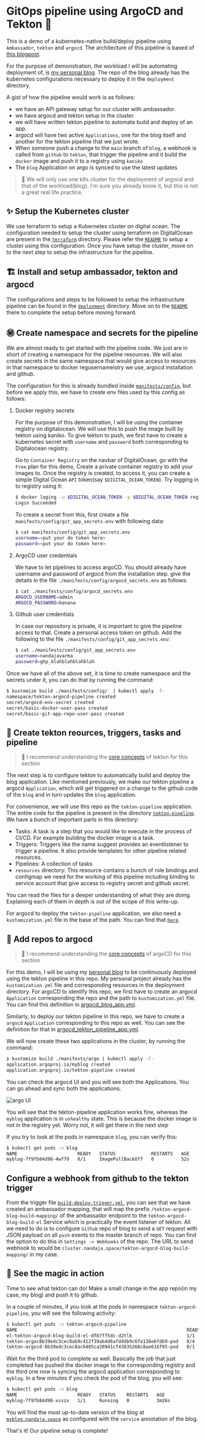 # GitOps pipeline using ArgoCD and Tekton 🌵

This is a demo of a kubernetes-native build/deploy pipeline using `Ambassador`,
`tekton` and `argocd`. The architecture of this pipeline is based of [this
blogpost](https://medium.com/dzerolabs/using-tekton-and-argocd-to-set-up-a-kubernetes-native-build-release-pipeline-cf4f4d9972b0).

For the purpose of demonstration, the workload I will be automating deployment
of, is [my personal blog](https://github.com/nandajavarma/blog). The repo of the
blog already has the kubernetes configurations necessary to deploy it in the
`deployment` directory.

A gist of how the pipeline would work is as follows:

- we have an API gateway setup for our cluster with ambassador.
- we have argocd and tekton setup in the cluster.
- we will have written tekton pipeline to automate build and deploy of an app.
- argocd will have two active `Applications`, one for the blog itself and
  another for the tekton pipeline that we just wrote.
- When someone push a change to the `main` branch of `blog`, a webhook is called
  from `github` to `tekton`, that trigger the pipeline and it build the `docker` image and push
  it to a registry using `kaniko`
- The `blog` Application on argo is synced to use the latest updates

> 🚧  We will only use one k8s cluster for the deployment of argocd and that of the
> workload(blog). I'm sure you already know it, but this is not a great real
> life practice.

## ✨ Setup the Kubernetes cluster

We use terraform to setup a Kubernetes cluster on digital ocean. The
configuration needed to setup the cluster using terraform on DigitalOcean are
present in the [`terraform`](./terraform) directory. Please refer the
[`README`](./terraform/README.md) to setup a cluster using this configuration.
Once you have setup the cluster, move on to the next step to setup the
infrastructure for the pipeline.

## 🏗️ Install and setup ambassador, tekton and argocd

The configurations and steps to be followed to setup the infrastructure pipeline
can be found in the [`deployment`](./deployment) directory. Move on to the
[`README`](./deployment/README.md) there to complete the setup before moving forward.

## ㊙️ Create namespace and secrets for the pipeline

We are almost ready to get started with the pipeline code. We just are in short
of creating a namespace for the pipeline resources. We will also create secrets in the
same namespace that would give access to resources in that namespace to docker
regusernameistry we use, argocd installation and github.

The configuration for this is already bundled inside
[`manifests/config`](./manifests/config), but before we apply this, we have to
create env files used by this config as follows:

1. Docker registry secrets

    For the purpose of this demonstration, I will be using the container registry on
    digitalocean. We will use this to push the image built by tekton using kaniko. To give
    tekton to push, we first have to create a kubernetes secret with `username` and
    `password` both corresponding to Digitalocean registry.

    Go  to `Container Registry` on the navbar of DigitalOcean, go with the `Free`
    plan for this demo, Create a private container registry to add your images
    to.
    Once the registry is created, to access it, you can create a simple Digital
    Ocean `API` token(say `$DIGITAL_OCEAN_TOKEN`). Try logging in to registry using
    it:

    ``` sh
    $ docker loging -u $DIGITAL_OCEAN_TOKEN -p $DIGITAL_OCEAN_TOKEN registry.digitalocean.com
    Login Succeeded
    ```

    To create a secret from this, first create a file
    `manifests/config/git_app_secrets.env` with following data:

    ``` sh
    $ cat manifests/config/git_app_secrets.env
    username=<put your do token here>
    password=<put your do token here>
    ```

1. ArgoCD user credentials

    We have to let pipelines to access argoCD. You should already have username and
    password of argocd from the installation step. give the details in the file
    `./manifests/config/argocd_secrets.env` as follows:

    ``` sh
    $ cat ./manifests/config/argocd_secrets.env
    ARGOCD_USERNAME=admin
    ARGOCD_PASSWORD=banana
    ```

1. Github user credentials

    In case our repository is private, it is important to give the pipeline access
    to that. Create a personal access token on github. Add the following to the file
    `./manifests/config/git_app_secrets.env`:

    ``` sh
    $ cat ./manifests/config/git_app_secrets.env
    username=nandajavarma
    password=ghp_blahblahblahblah
    ```

Once we have all of the above set, it is time to create namespace and the
secrets under it, you can do that by running the command:

``` sh
$ kustomize build ./manifests/config/  | kubectl apply -f-
namespace/tekton-argocd-pipeline created
secret/argocd-env-secret created
secret/basic-docker-user-pass created
secret/basic-git-app-repo-user-pass created
```

## 🧪 Create tekton reources, triggers, tasks and pipeline

> 🚧 I recommend understanding the [core
> concepts](https://tekton.dev/docs/concepts/) of tekton
> for this section

The next step is to configure tekton to automatically build and deploy the blog
application. Like mentioned previously, we make our tekton pipeline a argocd
`Application`, which will get triggered on a change to the github code of the
`blog` and in turn updates the `blog` application.

For convenience, we will use this repo as the `tekton-pipeline` application. The
entire code for the pipeline is present in the directory
[`tekton-pipeline`](./manifests/tekton-pipeline/). We have a bunch of important
parts in this directory:

- Tasks: A task is a step that you would like to execute in the process of
  CI/CD. For example building the docker image is a task.
- Triggers: Triggers like the name suggest provides an eventlistener to trigger
  a pipeline. It also provide templates for other pipeline related resources.
- Pipelines: A collection of tasks
- `resources` directory: This resource contains a bunch of role bindings and
  configmap we need for the working of this pipeline including binding to service
  account that give access to registry secret and github secret.

You can read the files for a deeper understanding of what they are doing.
Explaining each of them in depth is out of the scope of this write-up.

For argocd to deploy the `tekton-pipeline` application, we also need a
`kustomization.yml` file in the base of the path. You can find that
[`here`](./manifests/tekton-pipeline/kustomization.yml).

## 🔭 Add repos to argocd

> 🚧 I recommend understanding the [core
> concepts](https://argo-cd.readthedocs.io/en/stable/core_concepts/) of argoCD
> for this section

For this demo, I will be using my [personal
blog](https://github.com/nandajavarma/blog) to be continuously deployed using
the tekton pipeline in this repo. My personal project already has the
`kustomization.yml` file and corresponding resources in the deployment
directory. For argoCD to identify this repo, we first have to create an
argocd `Application` corresponding the repo and the path to `kustomization.yml`
file. You can find this definition in
[argocd_blog_app.yml](./manifests/argo/argocd_blog_app.yml).

Similarly, to deploy our tekton pipeline in this repo, we have to create a
`argocd` `Application` corresponding to this repo as well. You can see the
definition for that in
[argocd_tekton_pipeline_app.yml](manifests/argo/argocd_tekton_pipeline_app.yml).

We will now create these two applications in the cluster, by running the
command:

``` sh
❯ kustomize build ./manifests/argo | kubectl apply -f-
application.argoproj.io/myblog created
application.argoproj.io/tekton-pipeline created
```

You can check the argocd UI and you will see both the Applications. You can go
ahead and sync both the applications.

![argo UI](./assets/argoapps.png)

You will see that the tekton-pipeline application works fine, whereas the
`myblog` application is in `unhealthy` state. This is because the docker image
is not in the registry yet. Worry not, it will get there in the next step

If you try to look at the pods in namespace `blog`, you can verify this:

``` sh
$ kubectl get pods -n blog
NAME                      READY   STATUS             RESTARTS   AGE
myblog-7f9fb84d98-4wf79   0/1     ImagePullBackOff   0          52s
```

## Configure a webhook from github to the tekton trigger

From the trigger file
[`build-deploy-trigger.yml`](./manifests/tekton-pipeline/triggers/build-deploy-trigger.yml),
you can see that we have created an ambassador mapping, that will map the prefix
`/tekton-argocd-blog-build-mapping/` of the ambassador endpoint to the
`tekton-argocd-blog-build-el` Service which is practically the event listener
of tekton. All we need to do is to configure `Github` repo of blog to send a
`GET` request with JSON payload on all `push` events to the master branch of
repo. You can find the option to do this in `Settings -> Webhooks` of the repo.
The URL to send webhook to would be
`cluster.nandaja.space/tekton-argocd-blog-build-mapping/` in my case.

## 🧨 See the magic in action

Time to see what tekton can do! Make a small change in the app repo(in my case,
my blog) and push it to github.

In a couple of minutes, if you look at the pods in namespace
`tekton-argocd-pipeline`, you will see the following activity:

``` sh
$ kubectl get pods -n tekton-argocd-pipeline
NAME                                                              READY   STATUS            RESTARTS   AGE
el-tekton-argocd-blog-build-el-dfb7ff5dc-d2tlk                    1/1     Running           0          17m
tekton-argoc8b39edc3cec8ab9c412f39ab4d6afdddb9c6fe136e6fdb9-pod   0/4     Completed         0          113s
tekton-argocd-8b39edc3cec8ac6405ca20941cf43835268c8ae616f95-pod   0/1     PodInitializing   0          20s
```

Wait for the third pod to complete as well. Basically the job that just
completed has pushed the docker image to the corresponding registry and the
third one now is syncing the argocd application corresponding to `myblog`. In a
few minutes if you check the pod of the blog, you will see:

``` sh
$ kubectl get pods -n blog
NAME                      READY   STATUS    RESTARTS   AGE
myblog-7f9fb84d98-xsszv   1/1     Running   0          3m26s
```

You will find the most up-to-date version of the blog at [`myblog.nandaja.space`](myblog.nandaja.space)
as configured with the `service` annotation of the blog.

That's it! Our pipeline setup is complete!
